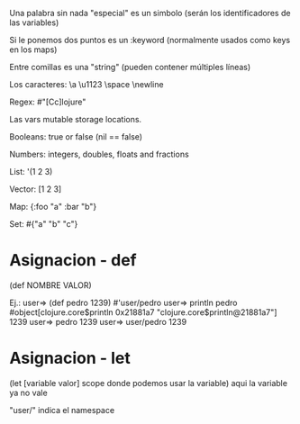 Una palabra sin nada "especial" es un simbolo (serán los identificadores de las variables)

Si le ponemos dos puntos es un :keyword (normalmente usados como keys en los maps)

Entre comillas es una "string" (pueden contener múltiples líneas)

Los caracteres: \a \u1123 \space \newline

Regex: #"[Cc]lojure"


Las vars mutable storage locations.

Booleans: true or false (nil == false)

Numbers: integers, doubles, floats and fractions

List: '(1 2 3)

Vector: [1 2 3]

Map: {:foo "a" :bar "b"}

Set: #{"a" "b" "c"}

# Asignacion - def
(def NOMBRE VALOR)

Ej.:
user=> (def pedro 1239)
#'user/pedro
user=> println pedro
#object[clojure.core$println 0x21881a7 "clojure.core$println@21881a7"]
1239
user=> pedro
1239
user=> user/pedro
1239

# Asignacion - let
(let [variable valor]
  scope donde podemos usar la variable)
aqui la variable ya no vale

"user/" indica el namespace
